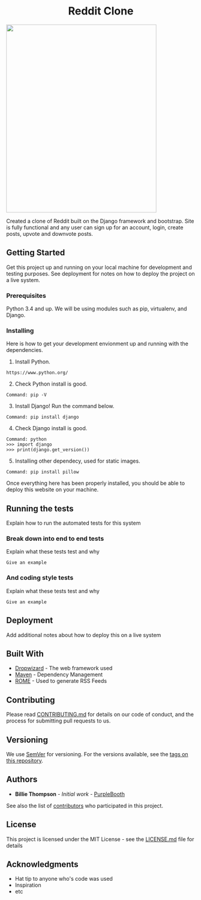 <h1 align="center">Reddit Clone</h1>

<img src="https://github.com/philliprognerud/Reddit-Clone/blob/master/images/iyDM8pl7dX.gif" align="center" height="500" width="400">

Created a clone of Reddit built on the Django framework and bootstrap. Site is fully functional and any user can sign up for an account, login, create posts, upvote and downvote posts.

## Getting Started

Get this project up and running on your local machine for development and testing purposes. See deployment for notes on how to deploy the project on a live system.

### Prerequisites

Python 3.4 and up. We will be using modules such as pip, virtualenv, and Django. 


### Installing

Here is how to get your development envionment up and running with the dependencies.

1) Install Python.

```
https://www.python.org/
```

2) Check Python install is good.

```
Command: pip -V
```

3) Install Django! Run the command below.

```
Command: pip install django
```

4) Check Django install is good.

```
Command: python
>>> import django
>>> print(django.get_version())
```

5) Installing other dependecy, used for static images.

```
Command: pip install pillow
```

Once everything here has been properly installed, you should be able to deploy this website on your machine.

## Running the tests

Explain how to run the automated tests for this system

### Break down into end to end tests

Explain what these tests test and why

```
Give an example
```

### And coding style tests

Explain what these tests test and why

```
Give an example
```

## Deployment

Add additional notes about how to deploy this on a live system

## Built With

* [Dropwizard](http://www.dropwizard.io/1.0.2/docs/) - The web framework used
* [Maven](https://maven.apache.org/) - Dependency Management
* [ROME](https://rometools.github.io/rome/) - Used to generate RSS Feeds

## Contributing

Please read [CONTRIBUTING.md](https://gist.github.com/PurpleBooth/b24679402957c63ec426) for details on our code of conduct, and the process for submitting pull requests to us.

## Versioning

We use [SemVer](http://semver.org/) for versioning. For the versions available, see the [tags on this repository](https://github.com/your/project/tags). 

## Authors

* **Billie Thompson** - *Initial work* - [PurpleBooth](https://github.com/PurpleBooth)

See also the list of [contributors](https://github.com/your/project/contributors) who participated in this project.

## License

This project is licensed under the MIT License - see the [LICENSE.md](LICENSE.md) file for details

## Acknowledgments

* Hat tip to anyone who's code was used
* Inspiration
* etc
